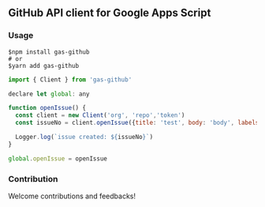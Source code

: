 ## GitHub API client for Google Apps Script

### Usage

```shell
$npm install gas-github
# or
$yarn add gas-github
```

```javascript
import { Client } from 'gas-github'

declare let global: any

function openIssue() {
  const client = new Client('org', 'repo','token')
  const issueNo = client.openIssue({title: 'test', body: 'body', labels: ['bug', 'documentation']})

  Logger.log(`issue created: ${issueNo}`)
}

global.openIssue = openIssue
```

### Contribution

Welcome contributions and feedbacks!
